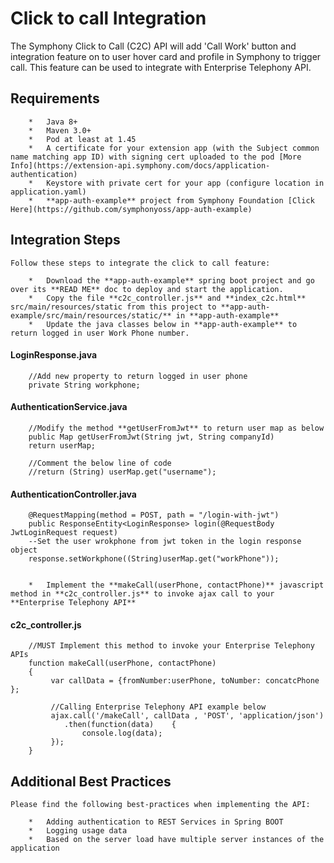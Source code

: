 # Click to call Integration

The Symphony Click to Call (C2C) API will add 'Call Work' button and integration feature on to user hover card and profile in Symphony to trigger call. This feature can be used to integrate with Enterprise Telephony API.


## Requirements

		*   Java 8+
		*   Maven 3.0+
		*   Pod at least at 1.45
		*   A certificate for your extension app (with the Subject common name matching app ID) with signing cert uploaded to the pod [More Info](https://extension-api.symphony.com/docs/application-authentication)
		*   Keystore with private cert for your app (configure location in application.yaml)
		*   **app-auth-example** project from Symphony Foundation [Click Here](https://github.com/symphonyoss/app-auth-example) 
	
	
## Integration Steps

	Follow these steps to integrate the click to call feature:

		*   Download the **app-auth-example** spring boot project and go over its **READ ME** doc to deploy and start the application. 
		*   Copy the file **c2c_controller.js** and **index_c2c.html** src/main/resources/static from this project to **app-auth-example/src/main/resources/static/** in **app-auth-example** 
		*   Update the java classes below in **app-auth-example** to return logged in user Work Phone number.
	
#### LoginResponse.java

        //Add new property to return logged in user phone
		private String workphone;


#### AuthenticationService.java

		//Modify the method **getUserFromJwt** to return user map as below
		public Map getUserFromJwt(String jwt, String companyId)
		return userMap;
		
		//Comment the below line of code
		//return (String) userMap.get("username");


#### AuthenticationController.java

		@RequestMapping(method = POST, path = "/login-with-jwt")
		public ResponseEntity<LoginResponse> login(@RequestBody JwtLoginRequest request)
		--Set the user wrokphone from jwt token in the login response object
		response.setWorkphone((String)userMap.get("workPhone"));
		

		*	Implement the **makeCall(userPhone, contactPhone)** javascript method in **c2c_controller.js** to invoke ajax call to your **Enterprise Telephony API**

#### c2c_controller.js
		
		//MUST Implement this method to invoke your Enterprise Telephony APIs
		function makeCall(userPhone, contactPhone)
		{	
			 var callData = {fromNumber:userPhone, toNumber: concatcPhone };	
			 
			 //Calling Enterprise Telephony API example below
			 ajax.call('/makeCall', callData , 'POST', 'application/json')
				.then(function(data)	{
					console.log(data);
			 });
		}


## Additional Best Practices

	Please find the following best-practices when implementing the API:

		*	Adding authentication to REST Services in Spring BOOT
		*	Logging usage data
		*	Based on the server load have multiple server instances of the application